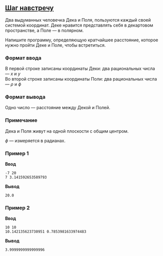 ## [Шаг навстречу](../../../solutions/6.1/61_e.py)

Два выдуманных человечка Дека и Поля, пользуются каждый своей системой координат. Деке нравится представлять себя в декартовом пространстве, а Поле — в полярном.

Напишите программу, определяющую кратчайшее расстояние, которое нужно пройти Деке и Поле, чтобы встретиться.

### Формат ввода

В первой строке записаны координаты Деки: два рациональных числа — $x$ и $y$\
Во второй строке записаны координаты Поли: два рациональных числа — $ρ$ и $ϕ$

### Формат вывода

Одно число — расстояние между Декой и Полей.

### Примечание

Дека и Поля живут на одной плоскости с общим центром.

$ϕ$ — измеряется в радианах.

### Пример 1

__Ввод__
```plaintext
-7 20
7 3.141592653589793
```

__Вывод__
```plaintext
20.0
```

### Пример 2

__Ввод__
```plaintext
10 10
10.142135623730951 0.7853981633974483
```

__Вывод__
```plaintext
3.9999999999999996
```